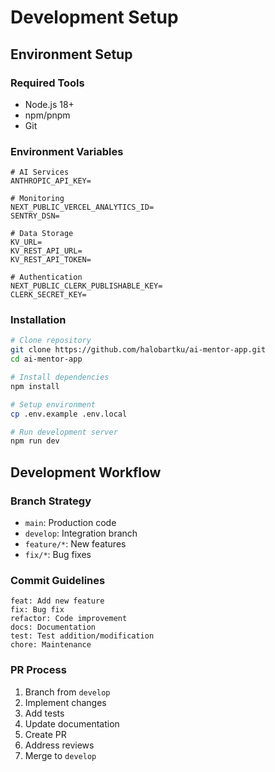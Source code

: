 # Development Setup

## Environment Setup

### Required Tools
- Node.js 18+
- npm/pnpm
- Git

### Environment Variables
```env
# AI Services
ANTHROPIC_API_KEY=

# Monitoring
NEXT_PUBLIC_VERCEL_ANALYTICS_ID=
SENTRY_DSN=

# Data Storage
KV_URL=
KV_REST_API_URL=
KV_REST_API_TOKEN=

# Authentication
NEXT_PUBLIC_CLERK_PUBLISHABLE_KEY=
CLERK_SECRET_KEY=
```

### Installation
```bash
# Clone repository
git clone https://github.com/halobartku/ai-mentor-app.git
cd ai-mentor-app

# Install dependencies
npm install

# Setup environment
cp .env.example .env.local

# Run development server
npm run dev
```

## Development Workflow

### Branch Strategy
- `main`: Production code
- `develop`: Integration branch
- `feature/*`: New features
- `fix/*`: Bug fixes

### Commit Guidelines
```
feat: Add new feature
fix: Bug fix
refactor: Code improvement
docs: Documentation
test: Test addition/modification
chore: Maintenance
```

### PR Process
1. Branch from `develop`
2. Implement changes
3. Add tests
4. Update documentation
5. Create PR
6. Address reviews
7. Merge to `develop`